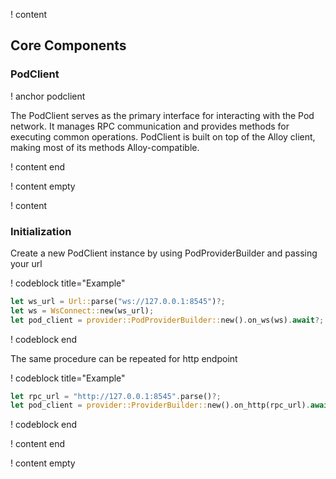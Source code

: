 ! content

## Core Components

### PodClient

! anchor podclient

The PodClient serves as the primary interface for interacting with the Pod network. It manages RPC communication and provides methods for executing common operations. PodClient is built on top of the Alloy client, making most of its methods Alloy-compatible.

! content end

! content empty

! content

### Initialization

Create a new PodClient instance by using PodProviderBuilder and passing your url

! codeblock title="Example"

```rust
let ws_url = Url::parse("ws://127.0.0.1:8545")?;
let ws = WsConnect::new(ws_url);
let pod_client = provider::PodProviderBuilder::new().on_ws(ws).await?;
```

! codeblock end

The same procedure can be repeated for http endpoint

! codeblock title="Example"

```rust
let rpc_url = "http://127.0.0.1:8545".parse()?;
let pod_client = provider::ProviderBuilder::new().on_http(rpc_url).await?;
```

! codeblock end

! content end

! content empty
